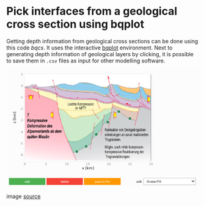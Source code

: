 # Pick interfaces from a geological cross section using bqplot

Getting depth information from geological cross sections can be done using this code _bqcs_. It uses the interactive [bqplot](https://github.com/bloomberg/bqplot) environment. 
Next to generating depth information of geological layers by clicking, it is possible to save them in `.csv` files as input for other modelling software.

![pick_points](https://raw.githubusercontent.com/Japhiolite/bqcs/master/pyplot_api.png)

image [source](https://www.nagra.ch/data/documents/database/dokumente/$default/Default%20Folder/Publikationen/NABs%202004%20-%202015/d_nab14-017.pdf) 
